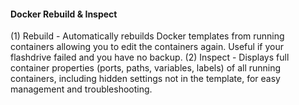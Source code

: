 #### Docker Rebuild & Inspect ####
(1) Rebuild - Automatically rebuilds Docker templates from running containers allowing you to edit the containers again. Useful if your flashdrive failed and you have no backup. 
(2) Inspect -  Displays full container properties (ports, paths, variables, labels) of all running containers, including hidden settings not in the template, for easy management and troubleshooting.
